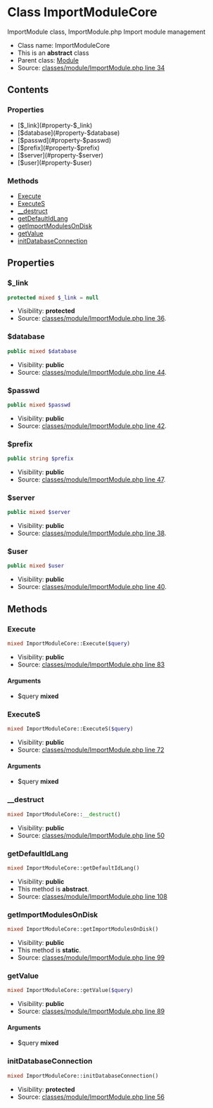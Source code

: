 Class ImportModuleCore
=====================

ImportModule class, ImportModule.php
Import module management



* Class name: ImportModuleCore
* This is an **abstract** class
* Parent class: [Module](class.ModuleCore.md)
* Source: [classes/module/ImportModule.php line 34](https://github.com/PrestaShop/PrestaShop/blob/1.6.0.14/classes/module/ImportModule.php#L34)


Contents
--------


### Properties

* [$_link](#property-$_link)
* [$database](#property-$database)
* [$passwd](#property-$passwd)
* [$prefix](#property-$prefix)
* [$server](#property-$server)
* [$user](#property-$user)

### Methods

* [Execute](#method-Execute)
* [ExecuteS](#method-ExecuteS)
* [__destruct](#method-__destruct)
* [getDefaultIdLang](#method-getDefaultIdLang)
* [getImportModulesOnDisk](#method-getImportModulesOnDisk)
* [getValue](#method-getValue)
* [initDatabaseConnection](#method-initDatabaseConnection)




Properties
----------


### <a name="property-$_link"></a>$_link

```php
protected mixed $_link = null
```





* Visibility: **protected**
* Source: [classes/module/ImportModule.php line 36](https://github.com/PrestaShop/PrestaShop/blob/1.6.0.14/classes/module/ImportModule.php#L36).


### <a name="property-$database"></a>$database

```php
public mixed $database
```





* Visibility: **public**
* Source: [classes/module/ImportModule.php line 44](https://github.com/PrestaShop/PrestaShop/blob/1.6.0.14/classes/module/ImportModule.php#L44).


### <a name="property-$passwd"></a>$passwd

```php
public mixed $passwd
```





* Visibility: **public**
* Source: [classes/module/ImportModule.php line 42](https://github.com/PrestaShop/PrestaShop/blob/1.6.0.14/classes/module/ImportModule.php#L42).


### <a name="property-$prefix"></a>$prefix

```php
public string $prefix
```





* Visibility: **public**
* Source: [classes/module/ImportModule.php line 47](https://github.com/PrestaShop/PrestaShop/blob/1.6.0.14/classes/module/ImportModule.php#L47).


### <a name="property-$server"></a>$server

```php
public mixed $server
```





* Visibility: **public**
* Source: [classes/module/ImportModule.php line 38](https://github.com/PrestaShop/PrestaShop/blob/1.6.0.14/classes/module/ImportModule.php#L38).


### <a name="property-$user"></a>$user

```php
public mixed $user
```





* Visibility: **public**
* Source: [classes/module/ImportModule.php line 40](https://github.com/PrestaShop/PrestaShop/blob/1.6.0.14/classes/module/ImportModule.php#L40).


Methods
-------


### <a name="method-Execute"></a>Execute

```php
mixed ImportModuleCore::Execute($query)
```





* Visibility: **public**
* Source: [classes/module/ImportModule.php line 83](https://github.com/PrestaShop/PrestaShop/blob/1.6.0.14/classes/module/ImportModule.php#L83)


#### Arguments
* $query **mixed**



### <a name="method-ExecuteS"></a>ExecuteS

```php
mixed ImportModuleCore::ExecuteS($query)
```





* Visibility: **public**
* Source: [classes/module/ImportModule.php line 72](https://github.com/PrestaShop/PrestaShop/blob/1.6.0.14/classes/module/ImportModule.php#L72)


#### Arguments
* $query **mixed**



### <a name="method-__destruct"></a>__destruct

```php
mixed ImportModuleCore::__destruct()
```





* Visibility: **public**
* Source: [classes/module/ImportModule.php line 50](https://github.com/PrestaShop/PrestaShop/blob/1.6.0.14/classes/module/ImportModule.php#L50)




### <a name="method-getDefaultIdLang"></a>getDefaultIdLang

```php
mixed ImportModuleCore::getDefaultIdLang()
```





* Visibility: **public**
* This method is **abstract**.
* Source: [classes/module/ImportModule.php line 108](https://github.com/PrestaShop/PrestaShop/blob/1.6.0.14/classes/module/ImportModule.php#L108)




### <a name="method-getImportModulesOnDisk"></a>getImportModulesOnDisk

```php
mixed ImportModuleCore::getImportModulesOnDisk()
```





* Visibility: **public**
* This method is **static**.
* Source: [classes/module/ImportModule.php line 99](https://github.com/PrestaShop/PrestaShop/blob/1.6.0.14/classes/module/ImportModule.php#L99)




### <a name="method-getValue"></a>getValue

```php
mixed ImportModuleCore::getValue($query)
```





* Visibility: **public**
* Source: [classes/module/ImportModule.php line 89](https://github.com/PrestaShop/PrestaShop/blob/1.6.0.14/classes/module/ImportModule.php#L89)


#### Arguments
* $query **mixed**



### <a name="method-initDatabaseConnection"></a>initDatabaseConnection

```php
mixed ImportModuleCore::initDatabaseConnection()
```





* Visibility: **protected**
* Source: [classes/module/ImportModule.php line 56](https://github.com/PrestaShop/PrestaShop/blob/1.6.0.14/classes/module/ImportModule.php#L56)



